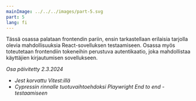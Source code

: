 ```yaml
---
mainImage: ../../../images/part-5.svg
part: 5
lang: fi
---
```


<div class="intro">

Tässä osassa palataan frontendin pariin, ensin tarkastellaan erilaisia tarjolla olevia mahdollisuuksia React-sovelluksen testaamiseen. Osassa myös toteutetaan frontendiin tokeneihin perustuva autentikaatio, joka mahdollistaa käyttäjien kirjautumisen sovellukseen.

<i>Osa päivitetty 2.3.2024</i>
- <i>Jest korvattu Vitest:illä</i>
- <i>Cypressin rinnalle tuotuvaihtoehdoksi Playwright End to end -testaamiseen</i>

</div>
